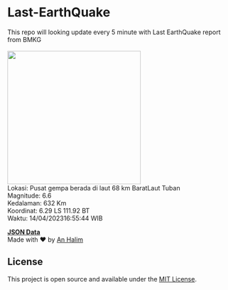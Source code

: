 # Last-EarthQuake
This repo will looking update every 5 minute with Last EarthQuake report from BMKG
<br>
<br>
<img src="https://ews.bmkg.go.id/TEWS/data/20230414165544.mmi.jpg?31443bhgnps0s9j4u52gfs2" width="300"/>
<br>
Lokasi: Pusat gempa berada di laut 68 km BaratLaut Tuban <br>
Magnitude: 6.6 <br>
Kedalaman: 632 Km <br>
Koordinat: 6.29 LS 111.92 BT <br>
Waktu: 14/04/202316:55:44 WIB <br>

<a href="./data/data.json">**JSON Data**</a>
<br>
Made with ❤️ by <a href="https://github.com/an-halim">An Halim</a>
## License

This project is open source and available under the [MIT License](LICENSE).
